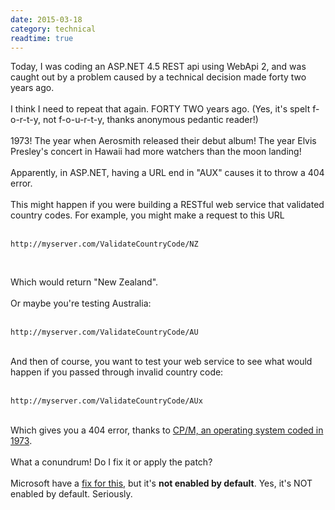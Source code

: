 ```yaml
---
date: 2015-03-18
category: technical
readtime: true
---
```

Today, I was coding an ASP.NET 4.5 REST api using WebApi 2, and was caught out by a problem caused by a technical decision made forty two years ago.
<br /><br />
I think I need to repeat that again. FORTY TWO years ago. (Yes, it's spelt f-o-r-t-y, not f-o-u-r-t-y, thanks anonymous pedantic reader!)
<br /><br />
1973! The year when Aerosmith released their debut album! The year Elvis Presley's concert in Hawaii had more watchers than the moon landing! 
<br /><br />
Apparently, in ASP.NET, having a URL end in "AUX" causes it to throw a 404 error.
<br /><br />
This might happen if you were building a RESTful web service that validated country codes. For example, you might make a request to this URL
<br /><br />
<pre><code class="html">http://myserver.com/ValidateCountryCode/NZ</code></pre><br />
Which would return "New Zealand".
<br /><br />
Or maybe you're testing Australia:
<br /><br />
<pre><code class="html">http://myserver.com/ValidateCountryCode/AU</code></pre>
<br />
And then of course, you want to test your web service to see what would happen if you passed through invalid country code:
<br /><br />
<pre><code class="html">http://myserver.com/ValidateCountryCode/AUx</code></pre>
<br />
Which gives you a 404 error, thanks to <a href="http://bitquabit.com/post/zombie-operating-systems-and-aspnet-mvc/">CP/M, an operating system coded in 1973</a>.
<br /><br />
What a conundrum! Do I fix it or apply the patch?                          
<br /><br />                                                                                            
Microsoft have a <a href="http://haacked.com/archive/2010/04/29/allowing-reserved-filenames-in-URLs.aspx/">fix for this</a>, but it's <b>not enabled by default</b>. Yes, it's NOT enabled by default. Seriously.
